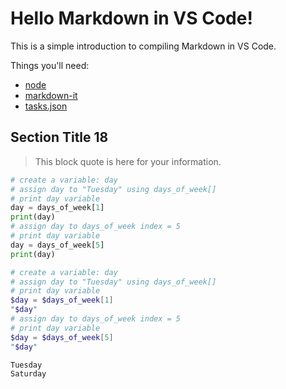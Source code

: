 # Hello Markdown in VS Code!

This is a simple introduction to compiling Markdown in VS Code.

Things you'll need:

* [node](https://nodejs.org)
* [markdown-it](https://www.npmjs.com/package/markdown-it)
* [tasks.json](/docs/editor/tasks)

## Section Title 18

> This block quote is here for your information.

``` python 
# create a variable: day
# assign day to "Tuesday" using days_of_week[]
# print day variable
day = days_of_week[1]
print(day)
# assign day to days_of_week index = 5
# print day variable
day = days_of_week[5]
print(day)
```

``` powershell
# create a variable: day
# assign day to "Tuesday" using days_of_week[]
# print day variable
$day = $days_of_week[1]
"$day"
# assign day to days_of_week index = 5
# print day variable
$day = $days_of_week[5]
"$day"
```
```
Tuesday
Saturday
```


